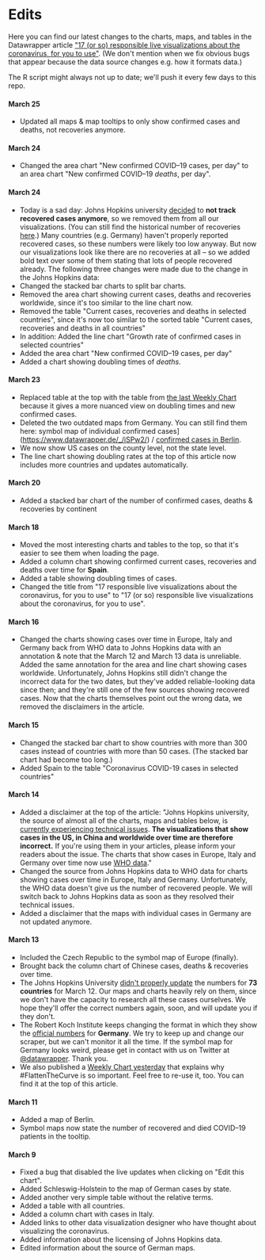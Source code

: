 # Edits 

Here you can find our latest changes to the charts, maps, and tables in the Datawrapper article ["17 (or so) responsible live visualizations about the coronavirus, for you to use"](https://blog.datawrapper.de/coronaviruscharts/). (We don't mention when we fix obvious bugs that appear because the data source changes e.g. how it formats data.)

The R script might always not up to date; we'll push it every few days to this repo. 

#### March 25
- Updated all maps & map tooltips to only show confirmed cases and deaths, not recoveries anymore.  

#### March 24
- Changed the area chart "New confirmed COVID–19 cases, per day" to an area chart "New confirmed COVID–19 _deaths_, per day".

#### March 24

- Today is a sad day: Johns Hopkins university [decided](https://github.com/CSSEGISandData/COVID-19/issues/1250) to **not track recovered cases anymore**, so we removed them from all our visualizations. (You can still find the historical number of recoveries [here](https://github.com/CSSEGISandData/COVID-19/blob/master/csse_covid_19_data/csse_covid_19_time_series/time_series_19-covid-Recovered.csv).) Many countries (e.g. Germany) haven't properly reported recovered cases, so these numbers were likely too low anyway. But now our visualizations look like there are no recoveries at all – so we added bold text over some of them stating that lots of people recovered already. The following three changes were made due to the change in the Johns Hopkins data:
- Changed the stacked bar charts to split bar charts.
- Removed the area chart showing current cases, deaths and recoveries worldwide, since it's too similar to the line chart now. 
- Removed the table "Current cases, recoveries and deaths in selected countries", since it's now too similar to the sorted table "Current cases, recoveries and deaths in all countries"
- In addition: Added the line chart "Growth rate of confirmed cases in selected countries" 
- Added the area chart "New confirmed COVID–19 cases, per day"
- Added a chart showing doubling times of _deaths_.


#### March 23

- Replaced table at the top with the table from [the last Weekly Chart](/weekly-chart-coronavirus-doublingtimes/) because it gives a more nuanced view on doubling times and new confirmed cases. 
- Deleted the two outdated maps from Germany. You can still find them here: symbol map of individual confirmed cases](https://www.datawrapper.de/_/iSPw2/) / [confirmed cases in Berlin](https://www.datawrapper.de/_/E23mz/).
- We now show US cases on the county level, not the state level.
- The line chart showing doubling rates at the top of this article now includes more countries and updates automatically.

#### March 20

- Added a stacked bar chart of the number of confirmed cases, deaths & recoveries by continent 

#### March 18

- Moved the most interesting charts and tables to the top, so that it's easier to see them when loading the page.
- Added a column chart showing confirmed current cases, recoveries and deaths over time for **Spain**.
- Added a table showing doubling times of cases.
- Changed the title from "17 responsible live visualizations about the coronavirus, for you to use" to "17 (or so) responsible live visualizations about the coronavirus, for you to use".


#### March 16

- Changed the charts showing cases over time in Europe, Italy and Germany back from WHO data to Johns Hopkins data with an annotation & note that the March 12 and March 13 data is unreliable. Added the same annotation for the area and line chart showing cases worldwide. Unfortunately, Johns Hopkins still didn't change the incorrect data for the two dates, but they've added reliable-looking data since then; and they're still one of the few sources showing recovered cases. Now that the charts themselves point out the wrong data, we removed the disclaimers in the article.

#### March 15

- Changed the stacked bar chart to show countries with more than 300 cases instead of countries with more than 50 cases. (The stacked bar chart had become too long.)
- Added Spain to the table "Coronavirus COVID-19 cases in selected countries"

#### March 14

- Added a disclaimer at the top of the article: "Johns Hopkins university, the source of almost all of the charts, maps and tables below, is [currently experiencing technical issues](https://github.com/CSSEGISandData/COVID-19/issues/650). **The visualizations that show cases in the US, in China and worldwide over time are therefore incorrect.** If you're using them in your articles, please inform your readers about the issue. The charts that show cases in Europe, Italy and Germany over time now use [WHO data](https://experience.arcgis.com/experience/685d0ace521648f8a5beeeee1b9125cd)."
- Changed the source from Johns Hopkins data to WHO data for charts showing cases over time in Europe, Italy and Germany. Unfortunately, the WHO data doesn't give us the number of recovered people. We will switch back to Johns Hopkins data as soon as they resolved their technical issues. 
- Added a disclaimer that the maps with individual cases in Germany are not updated anymore.

#### March 13

- Included the Czech Republic to the symbol map of Europe (finally).
- Brought back the column chart of Chinese cases, deaths & recoveries over time.
- The Johns Hopkins University [didn't properly update](https://github.com/CSSEGISandData/COVID-19/issues/619) the numbers for **73 countries** for March 12. Our maps and charts heavily rely on them, since we don't have the capacity to research all these cases ourselves. We hope they'll offer the correct numbers again, soon, and will update you if they don't. 
- The Robert Koch Institute keeps changing the format in which they show the [official numbers](https://www.rki.de/DE/Content/InfAZ/N/Neuartiges_Coronavirus/Fallzahlen.html) for **Germany**. We try to keep up and change our scraper, but we can't monitor it all the time. If the symbol map for Germany looks weird, please get in contact with us on Twitter at [@datawrapper](https://twitter.com/datawrapper). Thank you. 
- We also published a [Weekly Chart yesterday](/weekly-chart-coronavirus-growth/) that explains why #FlattenTheCurve is so important. Feel free to re-use it, too. You can find it at the top of this article.


#### March 11

- Added a map of Berlin.
- Symbol maps now state the number of recovered and died COVID–19 patients in the tooltip.

#### March 9

- Fixed a bug that disabled the live updates when clicking on "Edit this chart".
- Added Schleswig-Holstein to the map of German cases by state.
- Added another very simple table without the relative terms.
- Added a table with all countries.
- Added a column chart with cases in Italy.
- Added links to other data visualization designer who have thought about visualizing the coronavirus.
- Added information about the licensing of Johns Hopkins data.
- Edited information about the source of German maps.
